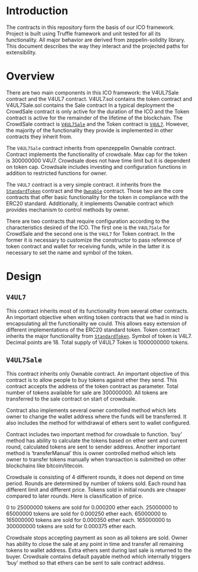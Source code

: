 # Introduction

The contracts in this repository form the basis of our ICO framework. Project is built using Truffle framework and unit tested for all its functionality. All major behavior are derived from zeppelin-solidity library. This document describes the way they interact and the projected paths for extensibility.

# Overview

There are two main components in this ICO framework: the V4UL7Sale contract and the V4UL7 contract. V4UL7.sol contains the token contract and V4UL7Sale.sol contains the Sale contract In a typical deployment the CrowdSale contract is only active for the duration of the ICO and the Token contract is active for the remainder of the lifetime of the blockchain. The CrowdSale contract is [`V4UL7Sale`](contracts/V4UL7Sale.sol) and the Token contract is [`V4UL7`](contracts/V4UL7.sol). However, the majority of the functionality they provide is implemented in other contracts they inherit from.

The `V4UL7Sale` contract inherits from openzeppelin Ownable contract.
Contract implements the functionality of crowdsale.  Max cap for the token is  300000000 V4U7. Crowdsale does not have time limit but it is dependent on token cap. Crowdsale includes investing and configuration functions in addition to restricted functions for owner.

The `V4UL7` contract is a very simple contract. it inherits from the [`StandardToken`](zeppelin-solidity/contracts/token/ERC20/StandardToken.sol) contract and the [`Ownable`](zeppelin-solidity/contracts/ownership/Ownable.sol) contract. Those two are the core contracts that offer basic functionality for the token in compliance with the ERC20 standard. Additionally, it implements Ownable contract which provides mechanism to control methods by owner.

There are two contracts that require configuration according to the characteristics desired of the ICO. The first one is the `V4UL7Sale` for CrowdSale and the second one is the `V4UL7` for Token contract. In the former it is necessary to customize the constructor to pass reference of token contract and wallet for receiving funds, while in the latter it is necessary to set the name and symbol of the token.

# Design

## `V4UL7`

This contract inherits most of its functionality from several other contracts. An important objective when writing token contracts that we had in mind is encapsulating all the functionality we could. This allows easy extension of different implementations of the ERC20 standard token. Token contract inherits the major functionality from [`StandardToken`](zeppelin-solidity/contracts/token/ERC20/StandardToken.sol). Symbol of token is V4L7. Decimal points are 18. Total supply of V4UL7 Token is 1000000000 tokens.
## `V4UL7Sale`

This contract inherits only Ownable contract. An important objective of this contract is to allow people to buy tokens against ether they send. This contract accepts the address of the token contract as parameter. Total number of tokens available for sale are 300000000. All tokens are transferred to the sale contract on start of crowdsale.

Contract also implements several owner controlled method which lets owner to change the wallet address where the funds will be transferred. It also includes the method for withdrawal of ethers sent to wallet configured.

Contract includes two important method for crowdsale to function. ‘buy’ method has ability to calculate the tokens based on ether sent and current round, calculated tokens are sent to sender address. Another important method is ‘transferManual’ this is owner controlled method which lets owner to transfer tokens manually when transaction is submitted on other blockchains like bitcoin/litecoin. 

Crowdsale is consisting of 4 different rounds, it does not depend on time period. Rounds are determined by number of tokens sold. Each round has different limit and different price. Tokens sold in initial rounds are cheaper compared to later rounds. Here is classification of price.

0 to 25000000 tokens are sold for 0.000200 ether each.
25000000 to 65000000 tokens are sold for 0.000250 ether each.
65000000 to 165000000 tokens are sold for 0.000350 ether each.
165000000 to 300000000 tokens are sold for 0.000375 ether each.

Crowdsale stops accepting payment as soon as all tokens are sold. Owner has ability to close the sale at any point in time and transfer all remaining tokens to wallet address. Extra ethers sent during last sale is returned to the buyer. Crowdsale contains default payable method which internally triggers ‘buy’ method so that ethers can be sent to sale contract address. 

